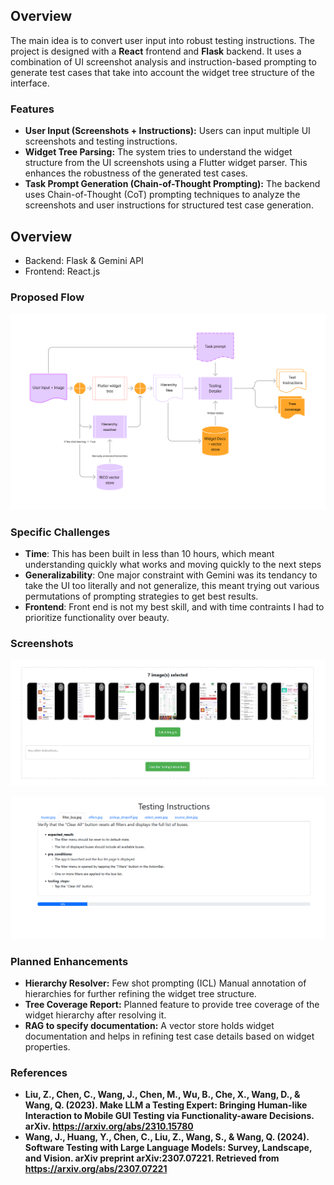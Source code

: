 ## Overview

The main idea is to convert user input into robust testing instructions. The project is designed with a **React** frontend and **Flask** backend. It uses a combination of UI screenshot analysis and instruction-based prompting to generate test cases that take into account the widget tree structure of the interface.

### Features
- **User Input (Screenshots + Instructions):** Users can input multiple UI screenshots and testing instructions.
- **Widget Tree Parsing:** The system tries to understand the widget structure from the UI screenshots using a Flutter widget parser. This enhances the robustness of the generated test cases.
- **Task Prompt Generation (Chain-of-Thought Prompting):** The backend uses Chain-of-Thought (CoT) prompting techniques to analyze the screenshots and user instructions for structured test case generation.

## Overview
- Backend: Flask & Gemini API 
- Frontend: React.js

### Proposed Flow
![Input image](/assets/flow.png)

### Specific Challenges
- **Time**: This has been built in less than 10 hours, which meant understanding quickly what works and moving quickly to the next steps
- **Generalizability**: One major constraint with Gemini was its tendancy to take the UI too literally and not generalize, this meant trying out various permutations of prompting strategies to get best results.
- **Frontend**: Front end is not my best skill, and with time contraints I had to prioritize functionality over beauty.  

### Screenshots
![Input image](/assets/input.png)

![Input image](/assets/output.png)

### Planned Enhancements
- **Hierarchy Resolver:** Few shot prompting (ICL) Manual annotation of hierarchies for further refining the widget tree structure.
- **Tree Coverage Report:** Planned feature to provide tree coverage of the widget hierarchy after resolving it.
- **RAG to specify documentation:** A vector store holds widget documentation and helps in refining test case details based on widget properties.

### References
- **Liu, Z., Chen, C., Wang, J., Chen, M., Wu, B., Che, X., Wang, D., & Wang, Q. (2023). Make LLM a Testing Expert: Bringing Human-like Interaction to Mobile GUI Testing via Functionality-aware Decisions. arXiv. https://arxiv.org/abs/2310.15780**
- **Wang, J., Huang, Y., Chen, C., Liu, Z., Wang, S., & Wang, Q. (2024). Software Testing with Large Language Models: Survey, Landscape, and Vision. arXiv preprint arXiv:2307.07221. Retrieved from https://arxiv.org/abs/2307.07221**
